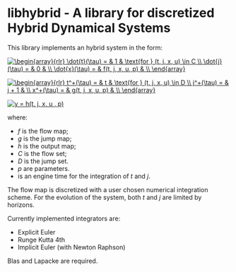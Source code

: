 # libhybrid - A library for discretized Hybrid Dynamical Systems

This library implements an hybrid system in the form:


<a href="https://www.codecogs.com/eqnedit.php?latex=\begin{array}{rlr}&space;\dot{t}(\tau)&space;=&space;&&space;1&space;&&space;\text{for&space;}&space;(t,&space;j,&space;x,&space;u)&space;\in&space;C&space;\\&space;\dot{j}(\tau)&space;=&space;&&space;0&space;&&space;\\&space;\dot{x}(\tau)&space;=&space;&&space;f(t,&space;j,&space;x,&space;u,&space;p)&space;&&space;\\&space;\end{array}" target="_blank"><img src="https://latex.codecogs.com/gif.latex?\begin{array}{rlr}&space;\dot{t}(\tau)&space;=&space;&&space;1&space;&&space;\text{for&space;}&space;(t,&space;j,&space;x,&space;u)&space;\in&space;C&space;\\&space;\dot{j}(\tau)&space;=&space;&&space;0&space;&&space;\\&space;\dot{x}(\tau)&space;=&space;&&space;f(t,&space;j,&space;x,&space;u,&space;p)&space;&&space;\\&space;\end{array}" title="\begin{array}{rlr} \dot{t}(\tau) = & 1 & \text{for } (t, j, x, u) \in C \\ \dot{j}(\tau) = & 0 & \\ \dot{x}(\tau) = & f(t, j, x, u, p) & \\ \end{array}" /></a>

<a href="https://www.codecogs.com/eqnedit.php?latex=\begin{array}{rlr}&space;t^&plus;(\tau)&space;=&space;&&space;t&space;&&space;\text{for&space;}&space;(t,&space;j,&space;x,&space;u)&space;\in&space;D&space;\\&space;j^&plus;(\tau)&space;=&space;&&space;j&space;&plus;&space;1&space;&&space;\\&space;x^&plus;(\tau)&space;=&space;&&space;g(t,&space;j,&space;x,&space;u,&space;p)&space;&&space;\\&space;\end{array}" target="_blank"><img src="https://latex.codecogs.com/gif.latex?\begin{array}{rlr}&space;t^&plus;(\tau)&space;=&space;&&space;t&space;&&space;\text{for&space;}&space;(t,&space;j,&space;x,&space;u)&space;\in&space;D&space;\\&space;j^&plus;(\tau)&space;=&space;&&space;j&space;&plus;&space;1&space;&&space;\\&space;x^&plus;(\tau)&space;=&space;&&space;g(t,&space;j,&space;x,&space;u,&space;p)&space;&&space;\\&space;\end{array}" title="\begin{array}{rlr} t^+(\tau) = & t & \text{for } (t, j, x, u) \in D \\ j^+(\tau) = & j + 1 & \\ x^+(\tau) = & g(t, j, x, u, p) & \\ \end{array}" /></a>

<a href="https://www.codecogs.com/eqnedit.php?latex=y&space;=&space;h(t,&space;j,&space;x,&space;u&space;,&space;p)" target="_blank"><img src="https://latex.codecogs.com/gif.latex?y&space;=&space;h(t,&space;j,&space;x,&space;u&space;,&space;p)" title="y = h(t, j, x, u , p)" /></a>

where:

 * _f_ is the flow map;
 * _g_ is the jump map;
 * _h_ is the output map;
 * _C_ is the flow set;
 * _D_ is the jump set.
 * _p_ are parameters.
 * is an engine time for the integration of _t_ and _j_.

The flow map is discretized with a user chosen numerical integration scheme. For the evolution of
the system, both _t_ and _j_ are limited by horizons.

Currently implemented integrators are:

 - Explicit Euler
 - Runge Kutta 4th
 - Implicit Euler (with Newton Raphson)

Blas and Lapacke are required.
